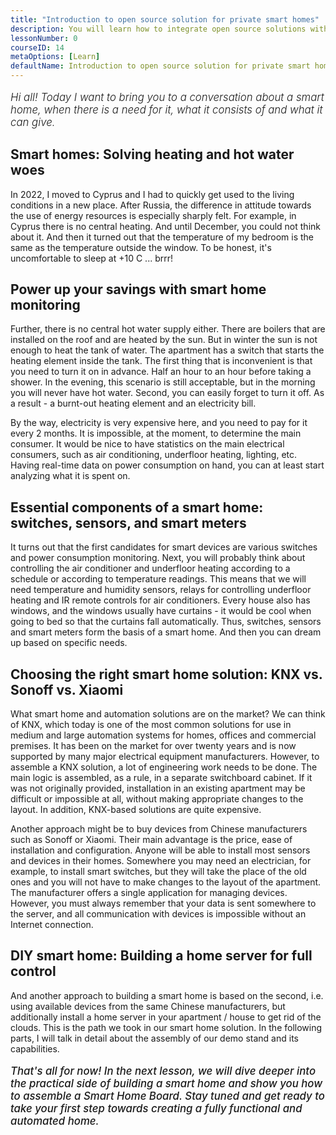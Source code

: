 ```yaml
---
title: "Introduction to open source solution for private smart homes"
description: You will learn how to integrate open source solutions with inexpensive smart devices to make your smart home privately oriented and not dependent on clouds in its work.
lessonNumber: 0
courseID: 14
metaOptions: [Learn]
defaultName: Introduction to open source solution for private smart homes
---
```


<p style="font-size: 120%;font-style: italic;font-weight: 300;margin-bottom: calc(var(--gap) * 1.5);">Hi all! Today I want to bring you to a conversation about a smart home, when there is a need for it, what it consists of and what it can give.</p>

## Smart homes: Solving heating and hot water woes

In 2022, I moved to Cyprus and I had to quickly get used to the living conditions in a new place. After Russia, the difference in attitude towards the use of energy resources is especially sharply felt. For example, in Cyprus there is no central heating. And until December, you could not think about it. And then it turned out that the temperature of my bedroom is the same as the temperature outside the window. To be honest, it's uncomfortable to sleep at +10 С ... brrr!

## Power up your savings with smart home monitoring

Further, there is no central hot water supply either. There are boilers that are installed on the roof and are heated by the sun. But in winter the sun is not enough to heat the tank of water. The apartment has a switch that starts the heating element inside the tank. The first thing that is inconvenient is that you need to turn it on in advance. Half an hour to an hour before taking a shower. In the evening, this scenario is still acceptable, but in the morning you will never have hot water. Second, you can easily forget to turn it off. As a result - a burnt-out heating element and an electricity bill.

By the way, electricity is very expensive here, and you need to pay for it every 2 months. It is impossible, at the moment, to determine the main consumer. It would be nice to have statistics on the main electrical consumers, such as air conditioning, underfloor heating, lighting, etc. Having real-time data on power consumption on hand, you can at least start analyzing what it is spent on.

## Essential components of a smart home: switches, sensors, and smart meters

It turns out that the first candidates for smart devices are various switches and power consumption monitoring. Next, you will probably think about controlling the air conditioner and underfloor heating according to a schedule or according to temperature readings. This means that we will need temperature and humidity sensors, relays for controlling underfloor heating and IR remote controls for air conditioners. Every house also has windows, and the windows usually have curtains - it would be cool when going to bed so that the curtains fall automatically. Thus, switches, sensors and smart meters form the basis of a smart home. And then you can dream up based on specific needs.

## Choosing the right smart home solution: KNX vs. Sonoff vs. Xiaomi

What smart home and automation solutions are on the market? We can think of KNX, which today is one of the most common solutions for use in medium and large automation systems for homes, offices and commercial premises. It has been on the market for over twenty years and is now supported by many major electrical equipment manufacturers. However, to assemble a KNX solution, a lot of engineering work needs to be done. The main logic is assembled, as a rule, in a separate switchboard cabinet. If it was not originally provided, installation in an existing apartment may be difficult or impossible at all, without making appropriate changes to the layout. In addition, KNX-based solutions are quite expensive.

Another approach might be to buy devices from Chinese manufacturers such as Sonoff or Xiaomi. Their main advantage is the price, ease of installation and configuration. Anyone will be able to install most sensors and devices in their homes. Somewhere you may need an electrician, for example, to install smart switches, but they will take the place of the old ones and you will not have to make changes to the layout of the apartment. The manufacturer offers a single application for managing devices. However, you must always remember that your data is sent somewhere to the server, and all communication with devices is impossible without an Internet connection.


## DIY smart home: Building a home server for full control

And another approach to building a smart home is based on the second, i.e. using available devices from the same Chinese manufacturers, but additionally install a home server in your apartment / house to get rid of the clouds. This is the path we took in our smart home solution. In the following parts, I will talk in detail about the assembly of our demo stand and its capabilities.

<p style="font-size: 120%;font-style: italic;font-weight: 500;margin-bottom: calc(var(--gap) * 1.5);">That's all for now! In the next lesson, we will dive deeper into the practical side of building a smart home and show you how to assemble a Smart Home Board. Stay tuned and get ready to take your first step towards creating a fully functional and automated home.</p>